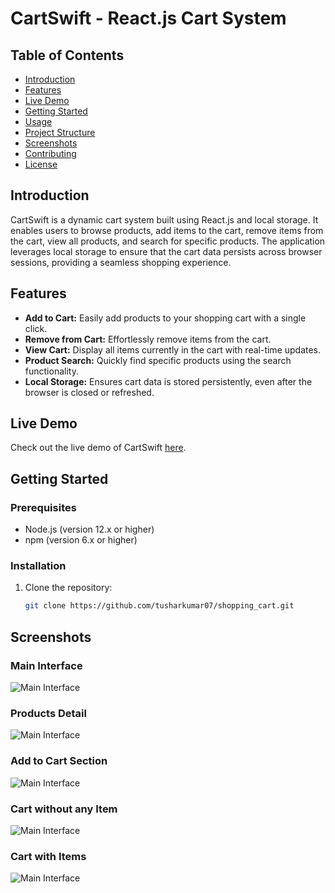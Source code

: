 # CartSwift - React.js Cart System

## Table of Contents
- [Introduction](#introduction)
- [Features](#features)
- [Live Demo](#live-demo)
- [Getting Started](#getting-started)
- [Usage](#usage)
- [Project Structure](#project-structure)
- [Screenshots](#screenshots)
- [Contributing](#contributing)
- [License](#license)

## Introduction
CartSwift is a dynamic cart system built using React.js and local storage. It enables users to browse products, add items to the cart, remove items from the cart, view all products, and search for specific products. The application leverages local storage to ensure that the cart data persists across browser sessions, providing a seamless shopping experience.

## Features
- **Add to Cart:** Easily add products to your shopping cart with a single click.
- **Remove from Cart:** Effortlessly remove items from the cart.
- **View Cart:** Display all items currently in the cart with real-time updates.
- **Product Search:** Quickly find specific products using the search functionality.
- **Local Storage:** Ensures cart data is stored persistently, even after the browser is closed or refreshed.

## Live Demo
Check out the live demo of CartSwift [here](https://shopping-cart-rosy-six.vercel.app/).

## Getting Started

### Prerequisites
- Node.js (version 12.x or higher)
- npm (version 6.x or higher)

### Installation

1. Clone the repository:
   ```bash
   git clone https://github.com/tusharkumar07/shopping_cart.git

## Screenshots

### Main Interface
![Main Interface](src/assets/img/HeroSection.png)

### Products Detail
![Main Interface](src/assets/img/productsSection.png)

### Add to Cart Section
![Main Interface](src/assets/img/addToCartSection.png)

### Cart without any Item
![Main Interface](src/assets/img/cartEmpty.png)

### Cart with Items
![Main Interface](src/assets/img/cartFullSection.png)
